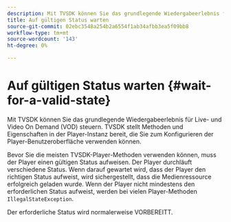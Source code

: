 ```yaml
---
description: Mit TVSDK können Sie das grundlegende Wiedergabeerlebnis für Live- und Video On Demand (VOD) steuern. TVSDK stellt Methoden und Eigenschaften in der Player-Instanz bereit, die Sie zum Konfigurieren der Player-Benutzeroberfläche verwenden können.
title: Auf gültigen Status warten
source-git-commit: 02ebc3548a254b2a6554f1ab34afbb3ea5f09bb8
workflow-type: tm+mt
source-wordcount: '143'
ht-degree: 0%

---
```


# Auf gültigen Status warten {#wait-for-a-valid-state}

Mit TVSDK können Sie das grundlegende Wiedergabeerlebnis für Live- und Video On Demand (VOD) steuern. TVSDK stellt Methoden und Eigenschaften in der Player-Instanz bereit, die Sie zum Konfigurieren der Player-Benutzeroberfläche verwenden können.

Bevor Sie die meisten TVSDK-Player-Methoden verwenden können, muss der Player einen gültigen Status aufweisen.
Der Player durchläuft verschiedene Status. Wenn darauf gewartet wird, dass der Player den richtigen Status aufweist, wird sichergestellt, dass die Medienressource erfolgreich geladen wurde. Wenn der Player nicht mindestens den erforderlichen Status aufweist, werden bei vielen Player-Methoden `IllegalStateException`.

Der erforderliche Status wird normalerweise VORBEREITT.
